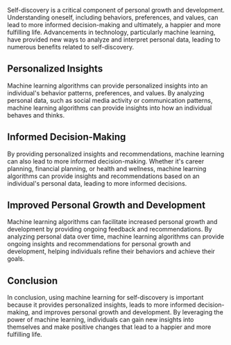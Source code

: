 
Self-discovery is a critical component of personal growth and development. Understanding oneself, including behaviors, preferences, and values, can lead to more informed decision-making and ultimately, a happier and more fulfilling life. Advancements in technology, particularly machine learning, have provided new ways to analyze and interpret personal data, leading to numerous benefits related to self-discovery.

Personalized Insights
---------------------

Machine learning algorithms can provide personalized insights into an individual's behavior patterns, preferences, and values. By analyzing personal data, such as social media activity or communication patterns, machine learning algorithms can provide insights into how an individual behaves and thinks.

Informed Decision-Making
------------------------

By providing personalized insights and recommendations, machine learning can also lead to more informed decision-making. Whether it's career planning, financial planning, or health and wellness, machine learning algorithms can provide insights and recommendations based on an individual's personal data, leading to more informed decisions.

Improved Personal Growth and Development
----------------------------------------

Machine learning algorithms can facilitate increased personal growth and development by providing ongoing feedback and recommendations. By analyzing personal data over time, machine learning algorithms can provide ongoing insights and recommendations for personal growth and development, helping individuals refine their behaviors and achieve their goals.

Conclusion
----------

In conclusion, using machine learning for self-discovery is important because it provides personalized insights, leads to more informed decision-making, and improves personal growth and development. By leveraging the power of machine learning, individuals can gain new insights into themselves and make positive changes that lead to a happier and more fulfilling life.
